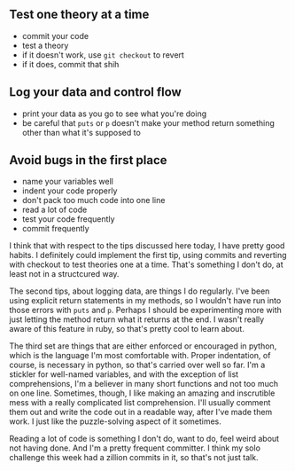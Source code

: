 ## Test one theory at a time

* commit your code
* test a theory
* if it doesn't work, use `git checkout` to revert
* if it does, commit that shih

## Log your data and control flow

* print your data as you go to see what you're doing
* be careful that `puts` or `p` doesn't make your method return something other than what it's supposed to

## Avoid bugs in the first place

* name your variables well 
* indent your code properly
* don't pack too much code into one line
* read a lot of code
* test your code frequently 
* commit frequently


I think that with respect to the tips discussed here today, I have pretty good habits. I definitely could implement the first tip, using commits and reverting with checkout to test theories one at a time. That's something I don't do, at least not in a structcured way. 

The second tips, about logging data, are things I do regularly. I've been using explicit return statements in my methods, so I wouldn't have run into those errors with `puts` and `p`. Perhaps I should be experimenting more with just letting the method return what it returns at the end. I wasn't really aware of this feature in ruby, so that's pretty cool to learn about. 

The third set are things that are either enforced or encouraged in python, which is the language I'm most comfortable with. Proper indentation, of course, is necessary in python, so that's carried over well so far. I'm a stickler for well-named variables, and with the exception of list comprehensions, I'm a believer in many short functions and not too much on one line. Sometimes, though, I like making an amazing and inscrutible mess with a really complicated list comprehension. I'll usually comment them out and write the code out in a readable way, after I've made them work. I just like the puzzle-solving aspect of it sometimes. 

Reading a lot of code is something I don't do, want to do, feel weird about not having done. And I'm a pretty frequent committer. I think my solo challenge this week had a zillion commits in it, so that's not just talk. 